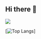 ## Hi there 👋

![](https://komarev.com/ghpvc/?username=zippy0626)

[![Top Langs](https://github-readme-stats.vercel.app/api/top-langs/?username=zippy0626)]
